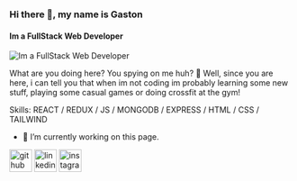 ### Hi there 👋, my name is Gaston
#### Im a FullStack Web Developer
![Im a FullStack Web Developer](https://arturssmirnovs.github.io/github-profile-readme-generator/images/banner.png)

What are you doing here? You spying on me huh?  🧐
Well, since you are here, i can tell you that when im not coding im probably learning some new stuff, playing some casual games or doing crossfit at the gym!

Skills:   REACT / REDUX / JS / MONGODB / EXPRESS / HTML / CSS / TAILWIND

- 🔭 I’m currently working on this page. 


[<img src='https://cdn.jsdelivr.net/npm/simple-icons@3.0.1/icons/github.svg' alt='github' height='40'>](https://github.com/https://github.com/GastyFP)  [<img src='https://cdn.jsdelivr.net/npm/simple-icons@3.0.1/icons/linkedin.svg' alt='linkedin' height='40'>](https://www.linkedin.com/in/https://www.linkedin.com/in/gaston-fernandez-prataviera-93a4b21a2//)  [<img src='https://cdn.jsdelivr.net/npm/simple-icons@3.0.1/icons/instagram.svg' alt='instagram' height='40'>](https://www.instagram.com/https://www.instagram.com/gastyfp//)  

